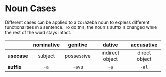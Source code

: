 # Noun Cases

Different cases can be applied to a zokazeba noun to express different functionalities in a sentence.
To do this, the noun's suffix is changed while the rest of the word stays intact.

|             | **nominative** | **genitive** |   **dative**    | **accusative** |
| ----------- |:--------------:|:------------:|:---------------:|:--------------:|
| **usecase** |    subject     |  possessive  | indirect object | direct object  |
| **suffix**  |      `-a`      |    `-avu`    |      `-a`       |     `-al`      |
